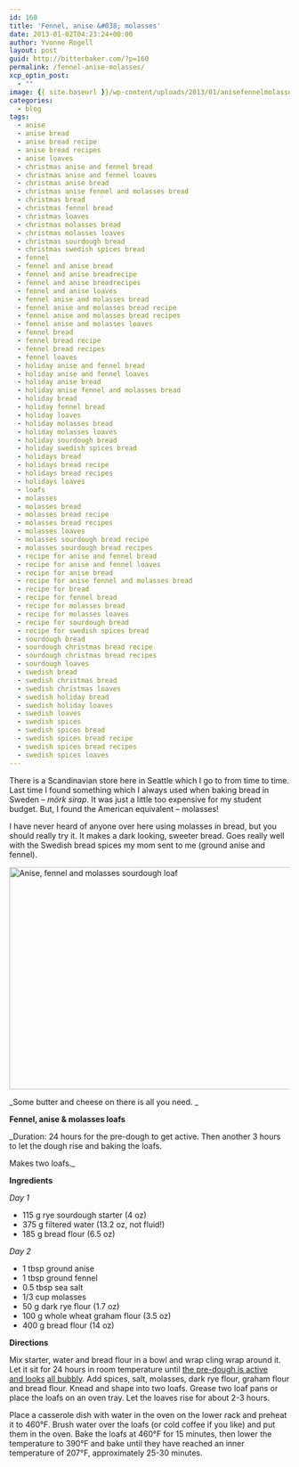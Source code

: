 ```yaml
---
id: 160
title: 'Fennel, anise &#038; molasses'
date: 2013-01-02T04:23:24+00:00
author: Yvonne Rogell
layout: post
guid: http://bitterbaker.com/?p=160
permalink: /fennel-anise-molasses/
xcp_optin_post:
  - ""
image: {{ site.baseurl }}/wp-content/uploads/2013/01/anisefennelmolasses-624x414.jpg
categories:
  - blog
tags:
  - anise
  - anise bread
  - anise bread recipe
  - anise bread recipes
  - anise loaves
  - christmas anise and fennel bread
  - christmas anise and fennel loaves
  - christmas anise bread
  - christmas anise fennel and molasses bread
  - christmas bread
  - christmas fennel bread
  - christmas loaves
  - christmas molasses bread
  - christmas molasses loaves
  - christmas sourdough bread
  - christmas swedish spices bread
  - fennel
  - fennel and anise bread
  - fennel and anise breadrecipe
  - fennel and anise breadrecipes
  - fennel and anise loaves
  - fennel anise and molasses bread
  - fennel anise and molasses bread recipe
  - fennel anise and molasses bread recipes
  - fennel anise and molasses loaves
  - fennel bread
  - fennel bread recipe
  - fennel bread recipes
  - fennel loaves
  - holiday anise and fennel bread
  - holiday anise and fennel loaves
  - holiday anise bread
  - holiday anise fennel and molasses bread
  - holiday bread
  - holiday fennel bread
  - holiday loaves
  - holiday molasses bread
  - holiday molasses loaves
  - holiday sourdough bread
  - holiday swedish spices bread
  - holidays bread
  - holidays bread recipe
  - holidays bread recipes
  - holidays loaves
  - loafs
  - molasses
  - molasses bread
  - molasses bread recipe
  - molasses bread recipes
  - molasses loaves
  - molasses sourdough bread recipe
  - molasses sourdough bread recipes
  - recipe for anise and fennel bread
  - recipe for anise and fennel loaves
  - recipe for anise bread
  - recipe for anise fennel and molasses bread
  - recipe for bread
  - recipe for fennel bread
  - recipe for molasses bread
  - recipe for molasses loaves
  - recipe for sourdough bread
  - recipe for swedish spices bread
  - sourdough bread
  - sourdough christmas bread recipe
  - sourdough christmas bread recipes
  - sourdough loaves
  - swedish bread
  - swedish christmas bread
  - swedish christmas loaves
  - swedish holiday bread
  - swedish holiday loaves
  - swedish loaves
  - swedish spices
  - swedish spices bread
  - swedish spices bread recipe
  - swedish spices bread recipes
  - swedish spices loaves
---
```

There is a Scandinavian store here in Seattle which I go to from time to time. Last time I found something which I always used when baking bread in Sweden – _mörk sirap_. It was just a little too expensive for my student budget. But, I found the American equivalent – molasses!

I have never heard of anyone over here using molasses in bread, but you should really try it. It makes a dark looking, sweeter bread. Goes really well with the Swedish bread spices my mom sent to me (ground anise and fennel).

[<img title="Anise, fennel and molasses sourdough loaf | bitterbaker.com" alt="Anise, fennel and molasses sourdough loaf " src="http://bitterbaker.com/images/anisefennelmolasses.jpg" width="600" height="399" />](http://bitterbaker.com/?p=168)
  
_Some butter and cheese on there is all you need. _

**Fennel, anise & molasses loafs**

_Duration: 24 hours for the pre-dough to get active. Then another 3 hours to let the dough rise and baking the loafs.
  
Makes two loafs._ 

**Ingredients**

_Day 1_

  * 115 g rye sourdough starter (4 oz)
  * 375 g filtered water (13.2 oz, not fluid!)
  * 185 g bread flour (6.5 oz)

_Day 2_

  * 1 tbsp ground anise
  * 1 tbsp ground fennel
  * 0.5 tbsp sea salt
  * 1/3 cup molasses
  * 50 g dark rye flour (1.7 oz)
  * 100 g whole wheat graham flour (3.5 oz)
  * 400 g bread flour (14 oz)

**Directions**
  
Mix starter, water and bread flour in a bowl and wrap cling wrap around it. Let it sit for 24 hours in room temperature until <a title="What an active pre-dough looks like" href="http://bitterbaker.com/what-an-active-pre-dough-looks-like/" target="_blank">the pre-dough is active and looks</a> [all bubbly](http://bitterbaker.com/?p=238). Add spices, salt, molasses, dark rye flour, graham flour and bread flour. Knead and shape into two loafs. Grease two loaf pans or place the loafs on an oven tray. Let the loaves rise for about 2-3 hours.

Place a casserole dish with water in the oven on the lower rack and preheat it to 460°F. Brush water over the loafs (or cold coffee if you like) and put them in the oven. Bake the loafs at 460°F for 15 minutes, then lower the temperature to 390°F and bake until they have reached an inner temperature of 207°F, approximately 25-30 minutes.